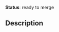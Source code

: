 <!-- Thank you for contributing to Flow! -->

**Status**: ready to merge

## Description

<!-- Describe the changes introduced in this PR; keep it short and informative. -->


